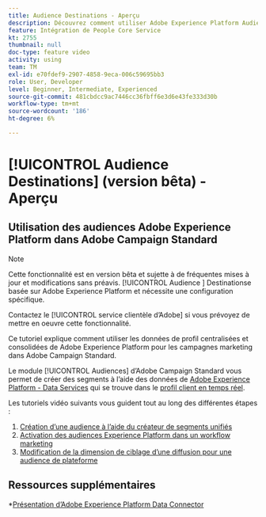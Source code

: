```yaml
---
title: Audience Destinations - Aperçu
description: Découvrez comment utiliser Adobe Experience Platform Audiences dans Adobe Campaign Standard
feature: Intégration de People Core Service
kt: 2755
thumbnail: null
doc-type: feature video
activity: using
team: TM
exl-id: e70fdef9-2907-4858-9eca-006c59695bb3
role: User, Developer
level: Beginner, Intermediate, Experienced
source-git-commit: 481cbdcc9ac7446cc36fbff6e3d6e43fe333d30b
workflow-type: tm+mt
source-wordcount: '186'
ht-degree: 6%

---
```


# [!UICONTROL Audience Destinations]  (version bêta) - Aperçu

## Utilisation des audiences Adobe Experience Platform dans Adobe Campaign Standard

>[!NOTE]
>
>Cette fonctionnalité est en version bêta et sujette à de fréquentes mises à jour et modifications sans préavis. [!UICONTROL Audience ] Destinationse basée sur Adobe Experience Platform et nécessite une configuration spécifique.
>
>Contactez le [!UICONTROL service clientèle d’Adobe] si vous prévoyez de mettre en oeuvre cette fonctionnalité.


Ce tutoriel explique comment utiliser les données de profil centralisées et consolidées de Adobe Experience Platform pour les campagnes marketing dans Adobe Campaign Standard.

Le module [!UICONTROL Audiences] d’Adobe Campaign Standard vous permet de créer des segments à l’aide des données de [Adobe Experience Platform - Data Services](https://www.adobe.io/apis/experienceplatform/home/services.html) qui se trouve dans le [profil client en temps réel](https://experienceleague.adobe.com/docs/platform-learn/tutorials/profiles/understanding-the-real-time-customer-profile.html?lang=en).

Les tutoriels vidéo suivants vous guident tout au long des différentes étapes :

1. [Création d’une audience à l’aide du créateur de segments unifiés](/help/profiles-and-audiences/audience-destinations/creating-audiences-using-segment-builder.md)
2. [Activation des audiences Experience Platform dans un workflow marketing](/help/profiles-and-audiences/audience-destinations/activating-aep-audiences.md)
3. [Modification de la dimension de ciblage d’une diffusion pour une audience de plateforme](/help/profiles-and-audiences/audience-destinations/changing-targeting-dimension.md)

## Ressources supplémentaires

*[Présentation d’Adobe Experience Platform Data Connector](/help/administrating/adobe-experience-platform-data-connector/understanding-the-adobe-experience-platform-data-connector.md)
